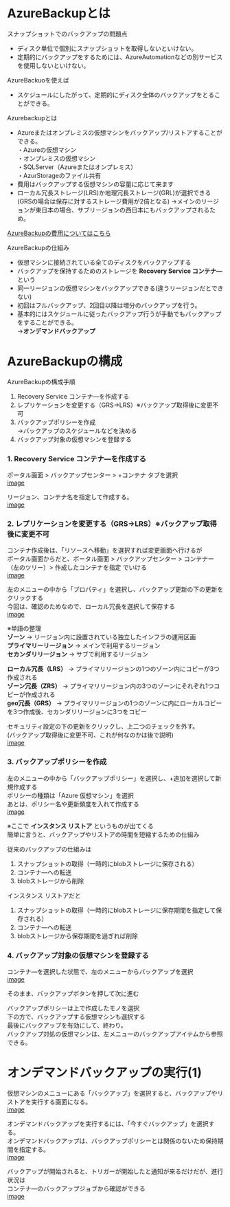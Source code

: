# AzureBackupとは  

スナップショットでのバックアップの問題点  
- ディスク単位で個別にスナップショットを取得しないといけない。  
- 定期的にバックアップをするためには、AzureAutomationなどの別サービスを使用しないといけない。  

AzureBackuoを使えば  
- スケジュールにしたがって、定期的にディスク全体のバックアップをとることができる。  

Azurebackupとは  
- Azureまたはオンプレミスの仮想マシンをバックアップ/リストアすることができる。  
 ・Azureの仮想マシン  
 ・オンプレミスの仮想マシン  
 ・SQLServer（Azureまたはオンプレミス）  
 ・AzurStorageのファイル共有  
- 費用はバックアップする仮想マシンの容量に応じて来ます  
- ローカル冗長ストレージ(LRS)か地理冗長ストレージ(GRL)が選択できる  
  (GRSの場合は保存に対するストレージ費用が2倍となる)
  →メインのリージョンが東日本の場合、サブリージョンの西日本にもバックアップされるため。    

[AzureBackupの費用についてはこちら](https://azure.microsoft.com/ja-jp/pricing/details/backup/)  

AzureBackupの仕組み  
- 仮想マシンに接続されている全てのディスクをバックアップする  
- バックアップを保持するためのストレージを **Recovery Service コンテナ―** という  
- 同一リージョンの仮想マシンをバックアップできる(違うリージョンだとできない)  
- 初回はフルバックアップ、2回目以降は増分のバックアップを行う。  
- 基本的にはスケジュールに従ったバックアップ行うが手動でもバックアップをすることができる。  
  →**オンデマンドバックアップ**  


# AzureBackupの構成  

AzureBackupの構成手順  
1. Recovery Service コンテナ―を作成する  
2. レプリケーションを変更する（GRS→LRS）※バックアップ取得後に変更不可  
3. バックアップポリシーを作成  
   →バックアップのスケジュールなどを決める  
4. バックアップ対象の仮想マシンを登録する  


### 1. Recovery Service コンテナ―を作成する  

ポータル画面 > バックアップセンター > +コンテナ タブを選択  
[image](/image/1.png)  

リージョン、コンテナ名を指定して作成する。  
[image](/image/2.png)  


### 2. レプリケーションを変更する（GRS→LRS）※バックアップ取得後に変更不可  

コンテナ作成後は、「リソースへ移動」を選択すれば変更画面へ行けるが  
ポータル画面からだと、ポータル画面 > バックアップセンター > コンテナー（左のツリー）> 作成したコンテナを指定  でいける  
[image](/image/3.png)  

左のメニューの中から「プロパティ」を選択し、バックアップ更新の下の更新をクリックする  
今回は、確認のためなので、ローカル冗長を選択して保存する  
[image](/image/4.png)  

※単語の整理  
**ゾーン** → リージョン内に設置されている独立したインフラの運用区画  
**プライマリーリージョン** → メインで利用するリージョン  
**セカンダリリージョン** → サブで利用するリージョン  

**ローカル冗長（LRS）** → プライマリリージョンの1つのゾーン内にコピーが3つ作成される  
**ゾーン冗長（ZRS）** → プライマリリージョン内の3つのゾーンにそれぞれ1つコピーが作成される  
**geo冗長（GRS）** → プライマリリージョンの1つのゾーンに内にローカルコピーを3つ作成後、セカンダリリージョンに3つをコピー  

セキュリティ設定の下の更新をクリックし、上二つのチェックを外す。  
(バックアップ取得後に変更不可、これが何なのかは後で説明)  
[image](/image/5.png)  


### 3. バックアップポリシーを作成  

左のメニューの中から「バックアップポリシー」を選択し、+追加を選択して新規作成する  
ポリシーの種類は「Azure 仮想マシン」を選択  
あとは、ポリシー名や更新頻度を入れて作成する  
[image](/image/6.png)  

※ここで **インスタンス リストア** というものが出てくる  
  簡単に言うと、バックアップやリストアの時間を短縮するための仕組み  

  従来のバックアップの仕組みは
  1. スナップショットの取得（一時的にblobストレージに保存される）  
  2. コンテナ―への転送  
  3. blobストレージから削除  

  インスタンス リストアだと  
  1. スナップショットの取得（一時的にblobストレージに保存期間を指定して保存される）  
  2. コンテナ―への転送  
  3. blobストレージから保存期間を過ぎれば削除  


### 4. バックアップ対象の仮想マシンを登録する  

コンテナ―を選択した状態で、左のメニューからバックアップを選択  
[image](/image/7.png)  

そのまま、バックアップボタンを押して次に進む  

バックアップポリシーは上で作成したモノを選択  
下の方で、バックアップする仮想マシンも選択する  
最後にバックアップを有効にして、終わり。  
バックアップ対処の仮想マシンは、左メニューのバックアップアイテムから参照できる。  
 

# オンデマンドバックアップの実行(1)  

仮想マシンのメニューにある「バックアップ」を選択すると、バックアップやリストアを実行する画面になる。  
[image](/image/8.png)  

オンデマンドバックアップを実行するには、「今すぐバックアップ」を選択する。  
オンデマンドバックアップは、バックアップポリシーとは関係のないため保持期間を指定する。  
[image](/image/9.png)  

バックアップが開始されると、トリガーが開始したと通知が来るだけだが、進行状況は  
コンテナ―のバックアップジョブから確認ができる  
[image](/image/10.png)  
